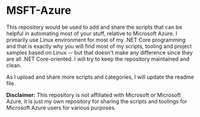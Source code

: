# MSFT-Azure
This repository would be used to add and share the scripts that can be helpful in automating most of your stuff, relative to Microsoft Azure. I primarily use Linux environment for most of my .NET Core programming and that is exactly why you will find most of my scripts, tooling and project samples based on Linux -- but that doesn't make any difference since they are all .NET Core-oriented. I will try to keep the repository maintained and clean. 

As I upload and share more scripts and categories, I will update the readme file. 

**Disclaimer:** This repository is not affiliated with Microsoft or Microsoft Azure, it is just my own repository for sharing the scripts and toolings for Microsoft Azure users for various purposes. 
